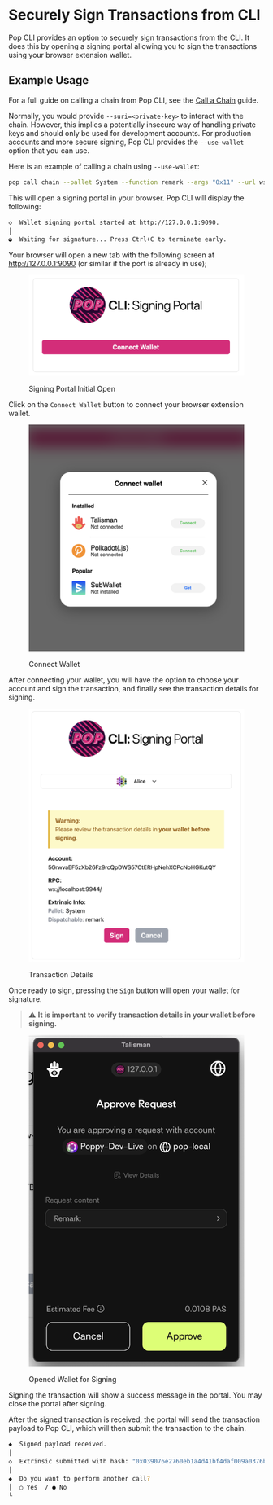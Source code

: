 # Securely Sign Transactions from CLI
Pop CLI provides an option to securely sign transactions from the CLI. It does this by opening a signing portal allowing you
to sign the transactions using your browser extension wallet.

## Example Usage
For a full guide on calling a chain from Pop CLI, see the [Call a Chain](./call-a-chain.md) guide.

Normally, you would provide `--suri=<private-key>` to interact with the chain. However, this implies a potentially insecure way of handling private keys and should only be used for development accounts.
For production accounts and more secure signing, Pop CLI provides the `--use-wallet` option that you can use.

Here is an example of calling a chain using `--use-wallet`:
```bash
pop call chain --pallet System --function remark --args "0x11" --url ws://localhost:9944/ --use-wallet --skip-confirm
```

This will open a signing portal in your browser. Pop CLI will display the following:
```bash
◇  Wallet signing portal started at http://127.0.0.1:9090.
│
◒  Waiting for signature... Press Ctrl+C to terminate early.
```

Your browser will open a new tab with the following screen at http://127.0.0.1:9090 (or similar if the port is already in use);
<figure><img src="../../pop-cli-for-smart-contracts/.gitbook/assets/use-wallet/unconnected-wallet.png" alt="" width="450"><figcaption><p>Signing Portal Initial Open</p></figcaption></figure>

Click on the `Connect Wallet` button to connect your browser extension wallet.
<figure><img src="../../pop-cli-for-smart-contracts/.gitbook/assets/use-wallet/connect-wallet.png" alt="" width="450"><figcaption><p>Connect Wallet</p></figcaption></figure>

After connecting your wallet, you will have the option to choose your account and sign the transaction, and finally see the transaction details for signing.
<figure><img src="../.gitbook/assets/use-wallet/connected-wallet.png" alt="" width="450"><figcaption><p>Transaction Details</p></figcaption></figure>

Once ready to sign, pressing the `Sign` button will open your wallet for signature.
> ⚠️ **It is important to verify transaction details in your wallet before signing.**

<figure><img src="../.gitbook/assets/use-wallet/talisman-signing.png" alt="" width="450"><figcaption><p>Opened Wallet for Signing</p></figcaption></figure>

Signing the transaction will show a success message in the portal. You may close the portal after signing.

After the signed transaction is received, the portal will send the transaction payload to Pop CLI, which will then submit the transaction to the chain.

```bash
◆  Signed payload received.
│
◇  Extrinsic submitted with hash: "0x039076e2760eb1a4d41bf4daf009a0376ba128bd8c51cf365e4a5c5dee07a414"
│
◆  Do you want to perform another call?
│  ○ Yes  / ● No
└
```
